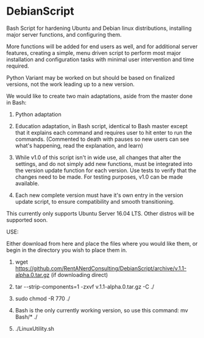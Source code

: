 # DebianScript
Bash Script for hardening Ubuntu and Debian linux distributions, installing major server functions, and configuring them.

More functions will be added for end users as well, and for additional server features, creating a simple,
menu driven script to perform most major installation and configuration tasks with minimal user intervention and time required.

Python Variant may be worked on but should be based on finalized versions, not the work leading up to a new version.

We would like to create two main adaptations, aside from the master done in Bash:

1) Python adaptation

2) Education adaptation, in Bash script, identical to  Bash master except that it explains each command and requires user 
   to hit enter to run the commands. (Commented to death with pauses so new users can see what's happening, read the 
   explanation, and learn)

3) While v1.0 of this script isn't in wide use, all changes that alter the settings, and do not simply add new functions, must be integrated into the version update function for each version. Use tests to verify that the changes need to be made. For testing purposes, v1.0 can be made available.

4) Each new complete version must have it's own entry in the version update script, to ensure compatibility and smooth transitioning.


This currently only supports Ubuntu Server 16.04 LTS. Other distros will be supported soon.

USE:

Either download from here and place the files where you would like them, or begin in the directory you wish to place them in.

1) wget https://github.com/RentANerdConsulting/DebianScript/archive/v.1.1-alpha.0.tar.gz (if downloading direct)

2) tar --strip-components=1 -zxvf v.1.1-alpha.0.tar.gz -C ./

3) sudo chmod -R 770 ./

4) Bash is the only currently working version, so use this command: mv Bash/* ./

5) ./LinuxUtility.sh
